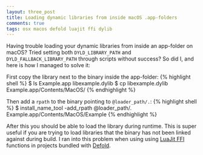 ```yaml
---
layout: three_post
title: Loading dynamic libraries from inside macOS .app-folders
comments: true
tags: osx macos defold luajit ffi dylib
---
```

Having trouble loading your dynamic libraries from inside an app-folder on macOS? Tried setting both `DYLD_LIBRARY_PATH` and `DYLD_FALLBACK_LIBRARY_PATH` through scripts without success? So did I, and here is how I managed to solve it:

First copy the library next to the binary inside the app-folder:
{% highlight shell %}
$ ls
Example.app libexample.dylib
$ cp libexample.dylib Example.app/Contents/MacOS/
{% endhighlight %}

Then add a `rpath` to the binary pointing to `@loader_path/.`:
{% highlight shell %}
$ install_name_tool -add_rpath @loader_path/. Example.app/Contents/MacOS/Example
{% endhighlight %}

After this you should be able to load the library during runtime. This is super useful if you are trying to load libraries that the binary has not been linked against during build. I ran into this problem when using using [LuaJit FFI](http://luajit.org/ext_ffi.html) functions in projects bundled with [Defold](http://www.defold.com).
